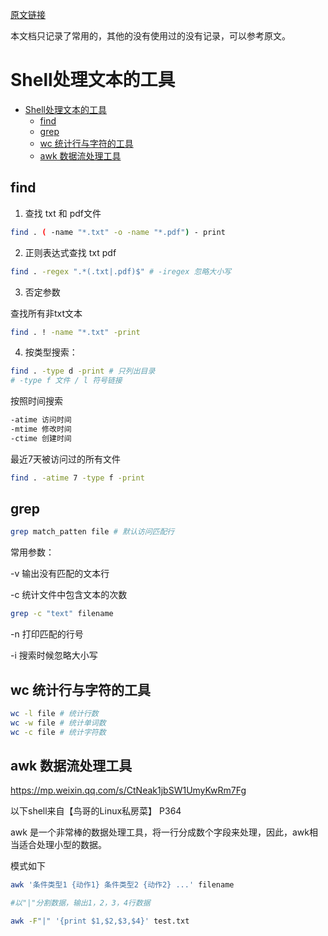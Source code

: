 

[原文链接](https://mp.weixin.qq.com/s/CtNeak1jbSW1UmyKwRm7Fg)

本文档只记录了常用的，其他的没有使用过的没有记录，可以参考原文。

# Shell处理文本的工具

<!-- TOC -->

- [Shell处理文本的工具](#shell处理文本的工具)
    - [find](#find)
    - [grep](#grep)
    - [wc 统计行与字符的工具](#wc-统计行与字符的工具)
    - [awk 数据流处理工具](#awk-数据流处理工具)

<!-- /TOC -->


## find

1. 查找 txt 和 pdf文件

```bash
find . ( -name "*.txt" -o -name "*.pdf") - print
```
2. 正则表达式查找 txt pdf
```bash
find . -regex ".*(.txt|.pdf)$" # -iregex 忽略大小写
```
3. 否定参数

查找所有非txt文本
```bash
find . ! -name "*.txt" -print
```
4. 按类型搜索：

```bash
find . -type d -print # 只列出目录
# -type f 文件 / l 符号链接
```
按照时间搜索
```bash
-atime 访问时间
-mtime 修改时间
-ctime 创建时间
```
最近7天被访问过的所有文件
```bash
find . -atime 7 -type f -print
```
## grep

```bash
grep match_patten file # 默认访问匹配行
```
常用参数：

-v 输出没有匹配的文本行

-c 统计文件中包含文本的次数
```bash
grep -c "text" filename
```
-n 打印匹配的行号

-i 搜索时候忽略大小写

## wc 统计行与字符的工具

```bash
wc -l file # 统计行数
wc -w file # 统计单词数
wc -c file # 统计字符数
```

## awk 数据流处理工具

https://mp.weixin.qq.com/s/CtNeak1jbSW1UmyKwRm7Fg

以下shell来自【鸟哥的Linux私房菜】 P364

awk 是一个非常棒的数据处理工具，将一行分成数个字段来处理，因此，awk相当适合处理小型的数据。

模式如下

```bash
awk '条件类型1 {动作1} 条件类型2 {动作2} ...' filename

#以"|"分割数据，输出1，2，3，4行数据

awk -F"|" '{print $1,$2,$3,$4}' test.txt
```
